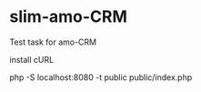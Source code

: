 # slim-amo-CRM
Test task for amo-CRM


install cURL


php -S localhost:8080 -t public public/index.php
